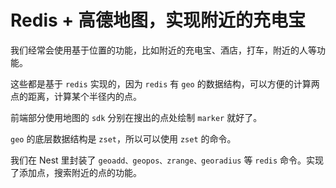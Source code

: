 # Redis + 高德地图，实现附近的充电宝

我们经常会使用基于位置的功能，比如附近的充电宝、酒店，打车，附近的人等功能。

这些都是基于 `redis` 实现的，因为 `redis` 有 `geo` 的数据结构，可以方便的计算两点的距离，计算某个半径内的点。

前端部分使用地图的 `sdk` 分别在搜出的点处绘制 `marker` 就好了。

`geo` 的底层数据结构是 `zset`，所以可以使用 `zset` 的命令。

我们在 Nest 里封装了 `geoadd、geopos、zrange、georadius` 等 `redis` 命令。实现了添加点，搜索附近的点的功能。

